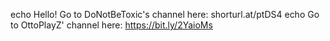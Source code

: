 echo Hello! Go to DoNotBeToxic's channel here: shorturl.at/ptDS4
echo Go to OttoPlayZ' channel here: https://bit.ly/2YaioMs
